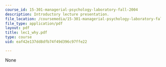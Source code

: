 ```yaml
---
course_id: 15-301-managerial-psychology-laboratory-fall-2004
description: Introductory lecture presentation.
file_location: /coursemedia/15-301-managerial-psychology-laboratory-fall-2004/eaf42e137dd8dfb74f49d396c97ffe22_lec1_why.pdf
file_type: application/pdf
layout: pdf
title: lec1_why.pdf
type: course
uid: eaf42e137dd8dfb74f49d396c97ffe22

---
```

None